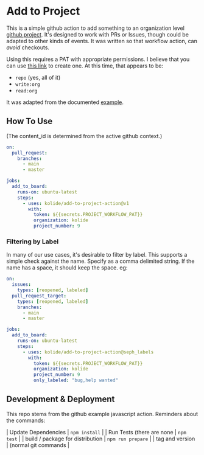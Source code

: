 # Add to Project

This is a simple github action to add something to an organization
level [github
project](https://docs.github.com/en/issues/organizing-your-work-with-project-boards). It's
designed to work with PRs or Issues, though could be adapted to other
kinds of events. It was written so that workflow action, can _avoid_
checkouts.

Using this requires a PAT with appropriate permissions. I believe that
you can use [this
link](https://github.com/settings/tokens/new?scopes=repo,write:org&description=GHPROJECT_TOKEN)
to create one. At this time, that appears to be:
* `repo` (yes, all of it)
* `write:org`
* `read:org`

It was adapted from the documented [example](https://docs.github.com/en/issues/trying-out-the-new-projects-experience/automating-projects).

## How To Use

(The content_id is determined from the active github context.)

``` yaml
on:
  pull_request:
    branches:
      - main
      - master

jobs:
  add_to_board:
    runs-on: ubuntu-latest
    steps:
      - uses: kolide/add-to-project-action@v1
        with:
          token: ${{secrets.PROJECT_WORKFLOW_PAT}}
          organization: kolide
          project_number: 9
```

### Filtering by Label

In many of our use cases, it's desirable to filter by label. This
supports a simple check against the name. Specify as a comma
delimited string. If the name has a space, it should keep the space. eg:

``` yaml
on:
  issues:
    types: [reopened, labeled]
  pull_request_target:
    types: [reopened, labeled]
    branches:
      - main
      - master

jobs:
  add_to_board:
    runs-on: ubuntu-latest
    steps:
      - uses: kolide/add-to-project-action@seph_labels
        with:
          token: ${{secrets.PROJECT_WORKFLOW_PAT}}
          organization: kolide
          project_number: 9
          only_labeled: "bug,help wanted"

```



## Development & Deployment

This repo stems from the github example javascript action. Reminders about the commands:

| Update Dependencies              | `npm install`        |
| Run Tests (there are none        | `npm test`           |
| build / package for distribution | `npm run prepare`    |
| tag and version                  | (normal git commands |
